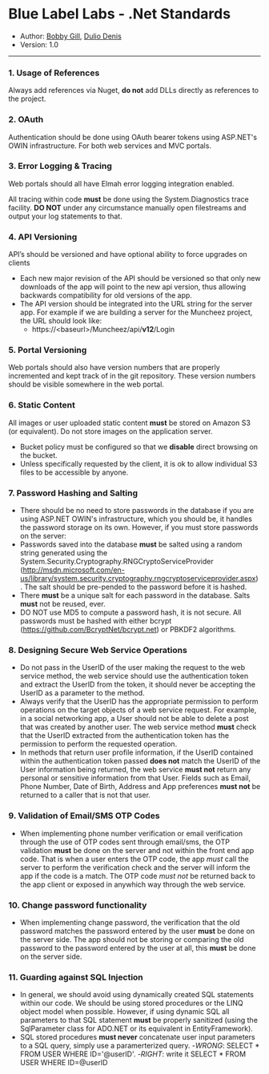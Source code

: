 # Blue Label Labs - .Net Standards
- Author: [Bobby Gill](https://www.bluelabellabs.com/team/bobby-gill/), [Dulio Denis](https://www.bluelabellabs.com/team/dulio-denis/)
- Version: 1.0
---

### 1. Usage of References
Always add references via Nuget, **do not** add DLLs directly as references to the project.

### 2. OAuth
Authentication should be done using OAuth bearer tokens using ASP.NET's OWIN infrastructure. For both web services and MVC portals.

### 3. Error Logging & Tracing
Web portals should all have Elmah error logging integration enabled.

All tracing within code **must** be done using the System.Diagnostics trace facility. **DO NOT** under any circumstance manually open filestreams and output your log statements to that. 

### 4. API Versioning
API’s should be versioned and have optional ability to force upgrades on clients
- Each new major revision of the API should be versioned so that only new downloads of the app will point to the new api version, thus allowing backwards compatibility for old versions of the app.
- The API version should be integrated into the URL string for the server app. For example if we are building a server for the Muncheez project, the URL should look like:
    - https://\<baseurl>/Muncheez/api/**v12**/Login

### 5. Portal Versioning
Web portals should also have version numbers that are properly incremented and kept track of in the git repository. These version numbers should be visible somewhere in the web portal.

### 6. Static Content
All images or user uploaded static content **must** be stored on Amazon S3 (or equivalent). Do not store images on the application server.
- Bucket policy must be configured so that we **disable** direct browsing on the bucket.
- Unless specifically requested by the client, it is ok to allow individual S3 files to be accessible by anyone.

### 7. Password Hashing and Salting
- There should be no need to store passwords in the database if you are using ASP.NET OWIN's infrastructure, which you should be, it handles the password storage on its own. However, if you must store passwords on the server:
- Passwords saved into the database **must** be salted using a random string generated using the System.Security.Cryptography.RNGCryptoServiceProvider (http://msdn.microsoft.com/en-us/library/system.security.cryptography.rngcryptoserviceprovider.aspx) . The salt should be pre-pended to the password before it is hashed. 
- There **must** be a unique salt for each password in the database. Salts **must** not be reused, ever.
- DO NOT use MD5 to compute a password hash, it is not secure. All passwords must be hashed with either bcrypt (https://github.com/BcryptNet/bcrypt.net) or PBKDF2 algorithms.

### 8. Designing Secure Web Service Operations
- Do not pass in the UserID of the user making the request to the web service method, the web service should use the authentication token and extract the UserID from the token, it should never be accepting the UserID as a parameter to the method.
- Always verify that the UserID has the appropriate permission to perform operations on the target objects of a web service request. For example, in a social networking app, a User should not be able to delete a post that was created by another user. The web service method **must** check that the UserID extracted from the authentication token has the permission to perform the requested operation.
- In methods that return user profile information, if the UserID contained within the authentication token passed **does not** match the UserID of the User information being returned, the web service **must not** return any personal or sensitive information from that User. Fields such as Email, Phone Number, Date of Birth, Address and App preferences **must not** be returned to a caller that is not that user.

### 9. Validation of Email/SMS OTP Codes
- When implementing phone number verification or email verification through the use of OTP codes sent through email/sms, the OTP validation **must** be done on the server and not within the front end app code. That is when a user enters the OTP code, the app *must* call the server to perform the verification check and the server will inform the app if the code is a match. The OTP code *must not* be returned back to the app client or exposed in anywhich way through the web service.

### 10. Change password functionality
- When implementing change password, the verification that the old password matches the password entered by the user **must** be done on the server side. The app should not be storing or comparing the old password to the password entered by the user at all, this **must** be done on the server side.

### 11. Guarding against SQL Injection
- In general, we should avoid using dynamically created SQL statements within our code. We should be using stored procedures or the LINQ object model when possible. However, if using dynamic SQL all parameters to that SQL statement **must** be properly sanitized (using the SqlParameter class for ADO.NET or its equivalent in EntityFramework).
- SQL stored procedures **must never** concatenate user input parameters to a SQL query, simply use a paramerterized query.
    -*WRONG*: SELECT * FROM USER WHERE ID='@userID'.
    -*RIGHT*: write it SELECT * FROM USER WHERE ID=@userID

